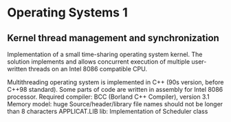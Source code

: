 # Operating Systems 1

## Kernel thread management and synchronization

Implementation of a small time-sharing operating system kernel. The solution implements and allows concurrent execution of multiple user-written threads on an Intel 8086 compatible CPU.

Multithreading operating system is implemented in C++ (90s version, before C++98 standard). 
Some parts of code are written in assembly for Intel 8086 processor.
Required compiler: BCC (Borland C++ Compiler), version 3.1
Memory model: huge
Source/header/library file names should not be longer than 8 characters
APPLICAT.LIB lib: Implementation of Scheduler class
